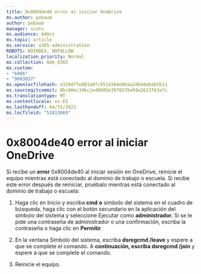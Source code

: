 ```yaml
---
title: 0x8004de40 error al iniciar OneDrive
ms.author: pebaum
author: pebaum
manager: scotv
ms.audience: Admin
ms.topic: article
ms.service: o365-administration
ROBOTS: NOINDEX, NOFOLLOW
localization_priority: Normal
ms.collection: Adm_O365
ms.custom:
- "6886"
- "9003837"
ms.openlocfilehash: e329d7fe881a0fc9514584e06aa2d6e8ebab5b11
ms.sourcegitcommit: 8bc60ec34bc1e40685e3976576e04a2623f63a7c
ms.translationtype: MT
ms.contentlocale: es-ES
ms.lasthandoff: 04/15/2021
ms.locfileid: "51813669"
---
```

# <a name="0x8004de40-error-when-launching-onedrive"></a>0x8004de40 error al iniciar OneDrive

Si recibe un **error** 0x8004de40 al iniciar sesión en OneDrive, reinicie el equipo mientras está conectado al dominio de trabajo o escuela. Si recibe este error después de reiniciar, pruébalo mientras está conectado al dominio de trabajo o escuela:

1. Haga clic en Inicio y escriba **cmd** **o** símbolo del sistema en el cuadro de búsqueda, haga clic con el botón secundario en la aplicación del símbolo del sistema y seleccione Ejecutar como **administrador.** Si se le pide una contraseña de administrador o una confirmación, escriba la contraseña o haga clic en **Permitir**.  

2. En la ventana Símbolo del sistema, escriba **dsregcmd /leave**  y espere a que se complete el comando. A **continuación, escriba dsregcmd /join** y espere a que se complete el comando.
3. Reinicie el equipo.

